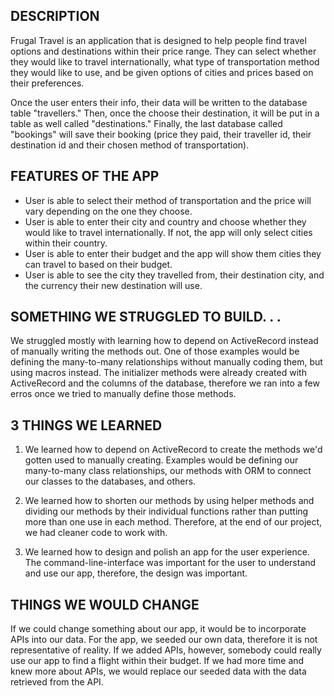 ## DESCRIPTION
Frugal Travel is an application that is designed to help people find travel options and destinations within their price range. They can select whether they would like to travel internationally, what type of transportation method they would like to use, and be given options of cities and prices based on their preferences.

Once the user enters their info, their data will be written to the database table "travellers." Then, once the choose their destination, it will be put in a table as well called "destinations." Finally, the last database called "bookings" will save their booking (price they paid, their traveller id, their destination id and their chosen method of transportation).

## FEATURES OF THE APP
- User is able to select their method of transportation and the price will vary depending on the one they choose.
- User is able to enter their city and country and choose whether they would like to travel internationally. If not, the app will only select cities within their country.
- User is able to enter their budget and the app will show them cities they can travel to based on their budget.
- User is able to see the city they travelled from, their destination city, and the currency their new destination will use.

## SOMETHING WE STRUGGLED TO BUILD. . .
We struggled mostly with learning how to depend on ActiveRecord instead of manually writing the methods out. One of those examples would be defining the many-to-many relationships without manually coding them, but using macros instead. The initializer methods were already created with ActiveRecord and the columns of the database, therefore we ran into a few erros once we tried to manually define those methods.

## 3 THINGS WE LEARNED
1. We learned how to depend on ActiveRecord to create the methods we'd gotten used to manually creating. Examples would be defining our many-to-many class relationships, our methods with ORM to connect our classes to the databases, and others.

2. We learned how to shorten our methods by using helper methods and dividing our methods by their individual functions rather than putting more than one use in each method. Therefore, at the end of our project, we had cleaner code to work with.

3. We learned how to design and polish an app for the user experience. The command-line-interface was important for the user to understand and use our app, therefore, the design was important.

## THINGS WE WOULD CHANGE
If we could change something about our app, it would be to incorporate APIs into our data. For the app, we seeded our own data, therefore it is not representative of reality. If we added APIs, however, somebody could really use our app to find a flight within their budget. If we had more time and knew more about APIs, we would replace our seeded data with the data retrieved from the API.